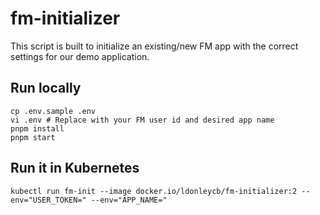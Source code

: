 # fm-initializer

This script is built to initialize an existing/new FM app with the correct settings for our demo application.

## Run locally

```shell
cp .env.sample .env
vi .env # Replace with your FM user id and desired app name
pnpm install
pnpm start
```

## Run it in Kubernetes

```shell
kubectl run fm-init --image docker.io/ldonleycb/fm-initializer:2 --env="USER_TOKEN=" --env="APP_NAME="
```
